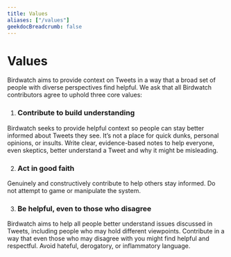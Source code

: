 ```yaml
---
title: Values
aliases: ["/values"]
geekdocBreadcrumb: false
---
```


# Values

Birdwatch aims to provide context on Tweets in a way that a broad set of people with diverse perspectives find helpful. We ask that all Birdwatch contributors agree to uphold three core values:

1. ### Contribute to build understanding

Birdwatch seeks to provide helpful context so people can stay better informed about Tweets they see. It’s not a place for quick dunks, personal opinions, or insults. Write clear, evidence-based notes to help everyone, even skeptics, better understand a Tweet and why it might be misleading.

2. ### Act in good faith

Genuinely and constructively contribute to help others stay informed. Do not attempt to game or manipulate the system.

3. ### Be helpful, even to those who disagree

Birdwatch aims to help all people better understand issues discussed in Tweets, including people who may hold different viewpoints. Contribute in a way that even those who may disagree with you might find helpful and respectful. Avoid hateful, derogatory, or inflammatory language.
